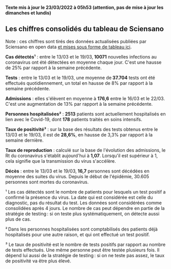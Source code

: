 <strong>Texte mis à jour le 23/03/2022 à 05h53 (attention, pas de mise à jour les dimanches et lundis)</strong><h2>Les chiffres consolidés du tableau de Sciensano</h2><p>Note : ces chiffres sont tirés des données actualisées publiées par Sciensano en open data <a href='https://datastudio.google.com/embed/u/0/reporting/c14a5cfc-cab7-4812-848c-0369173148ab/page/ZwmOB_blank'>et mises sous forme de tableau ici</a>.<p><strong>Cas détectés¹</strong> : entre le 13/03 et le 19/03,<strong> 10071</strong> nouvelles infections au coronavirus ont été détectées en moyenne chaque jour. C'est une hausse de 25% par rapport à la semaine précédente.<p><strong>Tests</strong> : entre le 13/03 et le 19/03, une moyenne de<strong> 37.704</strong> tests ont été effectués quotidiennement, un total en hausse de 8% par rapport à la semaine précédente.<p><strong>Admissions</strong> : elles s'élèvent en moyenne à <strong> 176,6</strong> entre le 16/03 et le 22/03. C'est une augmentation de 13% par rapport à la semaine précédente.<p><strong>Personnes hospitalisées²</strong> : <strong>2513</strong> patients sont actuellement hospitalisés en lien avec le Covid-19, dont <strong>178</strong> patients traités en soins intensifs.<p><strong>Taux de positivité³</strong> : sur la base des résultats des tests obtenus entre le 13/03 et le 19/03, il est de <strong>28,6%</strong>, en hausse de 3,3% par rapport à la semaine dernière.<p><strong>Taux de reproduction</strong> : calculé sur la base de l'évolution des admissions, le Rt du coronavirus s'établit aujourd'hui à <strong>1,07</strong>. Lorsqu'il est supérieur à 1, cela signifie que la transmission du virus s'accélère.<p><strong>Décès</strong> : entre le 13/03 et le 19/03,<strong> 16,7</strong> personnes sont décédées en moyenne des suites du virus. Depuis le début de l'épidémie, 30.605 personnes sont mortes du coronavirus.<p>¹ Les cas détectés sont le nombre de patients pour lesquels un test positif a confirmé la présence du virus. La date qui est considérée est celle du diagnostic, pas du résultat du test. Les données sont considérées comme consolidées après 4 jours. Le nombre de cas peut dépendre en partie de la stratégie de testing : si on teste plus systématiquement, on détecte aussi plus de cas.<p>² Dans les personnes hospitalisées sont comptabilisés des patients déjà hospitalisés pour une autre raison, et qui ont effectué un test positif.<p>³ Le taux de positivité est le nombre de tests positifs par rapport au nombre de tests effectués. Une même personne peut être testée plusieurs fois. Il dépend lui aussi de la stratégie de testing : si on ne teste pas assez, le taux de positivité va être plus élevé.